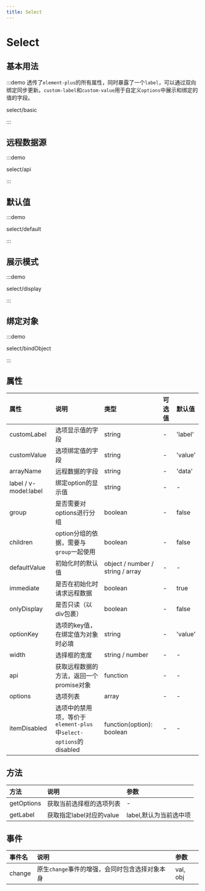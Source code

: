```yaml
---
title: Select
---
```


# Select

## 基本用法

:::demo 透传了`element-plus`的所有属性，同时暴露了一个`label`，可以通过双向绑定同步更新。`custom-label`和`custom-value`用于自定义`options`中展示和绑定的值的字段。

select/basic

:::

## 远程数据源

:::demo

select/api

:::

## 默认值

:::demo

select/default

:::

## 展示模式

:::demo

select/display

:::

## 绑定对象

:::demo

select/bindObject

:::

## 属性
| 属性           | 说明                                                      | 类型                | 可选值 | 默认值                  |
| :------------- | :-------------------------------------------------------- | :------------------ | :----- | :---------------------- |
| customLabel | 选项显示值的字段 | string | - | 'label' |
| customValue | 选项绑定值的字段 | string | - | 'value' |
| arrayName | 远程数据的字段 | string | - | 'data' |
| label / v-model:label | 绑定option的显示值 | string | - | - |
| group | 是否需要对options进行分组 | boolean | - | false |
| children | option分组的依据，需要与`group`一起使用 | boolean | - | false |
| defaultValue | 初始化时的默认值 | object / number / string / array | - | - |
| immediate | 是否在初始化时请求远程数据 | boolean | - | true |
| onlyDisplay | 是否只读（以div包裹）| boolean | - | false |
| optionKey | 选项的key值，在绑定值为对象时必填 | string | - | 'value' |
| width | 选择框的宽度 | string / number | - | - |
| api| 获取远程数据的方法，返回一个promise对象 | function | - | - |
| options | 选项列表 | array | - | - |
| itemDisabled | 选项中的禁用项，等价于`element-plus`中`select-options`的disabled | function(option): boolean | - | - |

## 方法
| 方法 | 说明 | 参数 |
| :--- | :-- | :--- |
| getOptions | 获取当前选择框的选项列表 | - |
| getLabel | 获取指定label对应的value | label,默认为当前选中项 |

## 事件
| 事件名 | 说明 | 参数 |
| :--- | :--- | :--- |
| change | 原生`change`事件的增强，会同时包含选择对象本身 | val, obj |